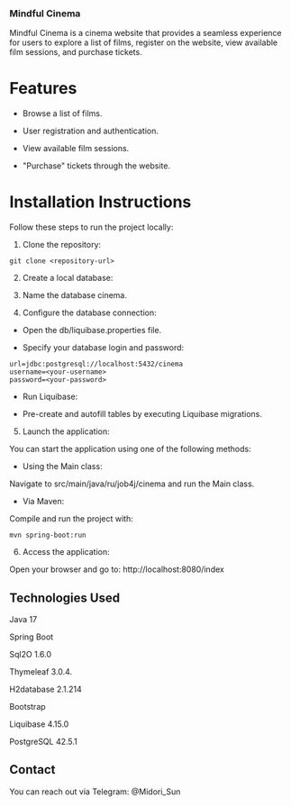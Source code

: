 ### Mindful Cinema

Mindful Cinema is a cinema website that provides a seamless experience for users to explore a list of films, register on the website, view available film sessions, and purchase tickets.

# Features

- Browse a list of films.

- User registration and authentication.

- View available film sessions.

- "Purchase" tickets through the website.

# Installation Instructions

Follow these steps to run the project locally:

1) Clone the repository:
```
git clone <repository-url>
```
2) Create a local database:

3) Name the database cinema.

4) Configure the database connection:

- Open the db/liquibase.properties file.

- Specify your database login and password:
```
url=jdbc:postgresql://localhost:5432/cinema
username=<your-username>
password=<your-password>
```
- Run Liquibase:

- Pre-create and autofill tables by executing Liquibase migrations.

5) Launch the application:

You can start the application using one of the following methods:

- Using the Main class:

Navigate to src/main/java/ru/job4j/cinema and run the Main class.

- Via Maven:

Compile and run the project with:
```
mvn spring-boot:run
```
6) Access the application:

Open your browser and go to: http://localhost:8080/index

## Technologies Used

Java 17

Spring Boot

Sql2O 1.6.0

Thymeleaf 3.0.4.

H2database 2.1.214

Bootstrap

Liquibase 4.15.0

PostgreSQL 42.5.1

## Contact

You can reach out via Telegram: @Midori_Sun

   
